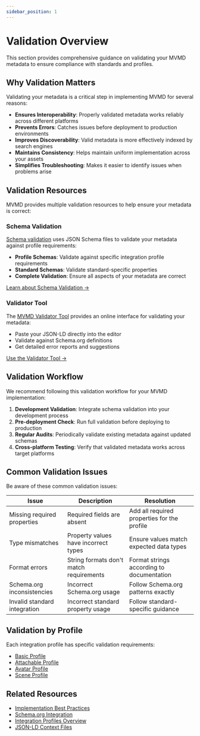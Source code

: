 ```yaml
---
sidebar_position: 1
---
```


# Validation Overview

This section provides comprehensive guidance on validating your MVMD metadata to ensure compliance with standards and profiles.

## Why Validation Matters

Validating your metadata is a critical step in implementing MVMD for several reasons:

- **Ensures Interoperability**: Properly validated metadata works reliably across different platforms
- **Prevents Errors**: Catches issues before deployment to production environments
- **Improves Discoverability**: Valid metadata is more effectively indexed by search engines
- **Maintains Consistency**: Helps maintain uniform implementation across your assets
- **Simplifies Troubleshooting**: Makes it easier to identify issues when problems arise

## Validation Resources

MVMD provides multiple validation resources to help ensure your metadata is correct:

### Schema Validation

[Schema validation](./schema-validation.md) uses JSON Schema files to validate your metadata against profile requirements:

- **Profile Schemas**: Validate against specific integration profile requirements
- **Standard Schemas**: Validate standard-specific properties
- **Complete Validation**: Ensure all aspects of your metadata are correct

[Learn about Schema Validation →](./schema-validation.md)

### Validator Tool

The [MVMD Validator Tool](../tools/validator.md) provides an online interface for validating your metadata:

- Paste your JSON-LD directly into the editor
- Validate against Schema.org definitions
- Get detailed error reports and suggestions

[Use the Validator Tool →](../tools/validator.md)

## Validation Workflow

We recommend following this validation workflow for your MVMD implementation:

1. **Development Validation**: Integrate schema validation into your development process
2. **Pre-deployment Check**: Run full validation before deploying to production
3. **Regular Audits**: Periodically validate existing metadata against updated schemas
4. **Cross-platform Testing**: Verify that validated metadata works across target platforms

## Common Validation Issues

Be aware of these common validation issues:

| Issue | Description | Resolution |
|-------|-------------|------------|
| Missing required properties | Required fields are absent | Add all required properties for the profile |
| Type mismatches | Property values have incorrect types | Ensure values match expected data types |
| Format errors | String formats don't match requirements | Format strings according to documentation |
| Schema.org inconsistencies | Incorrect Schema.org usage | Follow Schema.org patterns exactly |
| Invalid standard integration | Incorrect standard property usage | Follow standard-specific guidance |

## Validation by Profile

Each integration profile has specific validation requirements:

- [Basic Profile](../integration-profiles/basic.md#validation)
- [Attachable Profile](../integration-profiles/attachable.md#validation)
- [Avatar Profile](../integration-profiles/avatar.md#validation)
- [Scene Profile](../integration-profiles/scene.md#validation)

## Related Resources

- [Implementation Best Practices](../implementation/best-practices.md)
- [Schema.org Integration](../standards/schema-org.md)
- [Integration Profiles Overview](../integration-profiles/overview.md)
- [JSON-LD Context Files](../reference/schemas.md) 